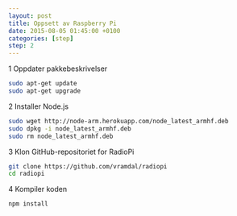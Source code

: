 ```yaml
---
layout: post
title: Oppsett av Raspberry Pi
date: 2015-08-05 01:45:00 +0100
categories: [step]
step: 2
---
```

1 Oppdater pakkebeskrivelser

```bash
sudo apt-get update
sudo apt-get upgrade
```

2 Installer Node.js

```bash
sudo wget http://node-arm.herokuapp.com/node_latest_armhf.deb
sudo dpkg -i node_latest_armhf.deb
sudo rm node_latest_armhf.deb
```

3 Klon GitHub-repositoriet for RadioPi

```bash
git clone https://github.com/vramdal/radiopi
cd radiopi
```

4 Kompiler koden

```bash
npm install
```